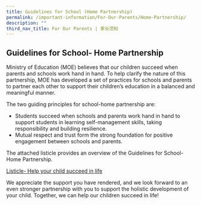 ```yaml
---
title: Guidelines for School (Home Partnership)
permalink: /important-information/For-Our-Parents/Home-Partnership/
description: ""
third_nav_title: For Our Parents | 家长须知
---
```

## Guidelines for School- Home Partnership

Ministry of Education (MOE) believes that our children succeed when parents and schools work hand in hand. To help clarify the nature of this partnership, MOE has developed a set of practices for schools and parents to partner each other to support their children’s education in a balanced and meaningful manner.

The two guiding principles for school-home partnership are:

*   Students succeed when schools and parents work hand in hand to support students in learning self-management skills, taking responsibility and building resilience.
*   Mutual respect and trust form the strong foundation for positive engagement between schools and parents.

The attached listicle provides an overview of the Guidelines for School-Home Partnership.

[Listicle- Help your child succeed in life](/files/Guidelines-Listicle.pdf)

We appreciate the support you have rendered, and we look forward to an even stronger partnership with you to support the holistic development of your child. Together, we can help our children succeed in life!